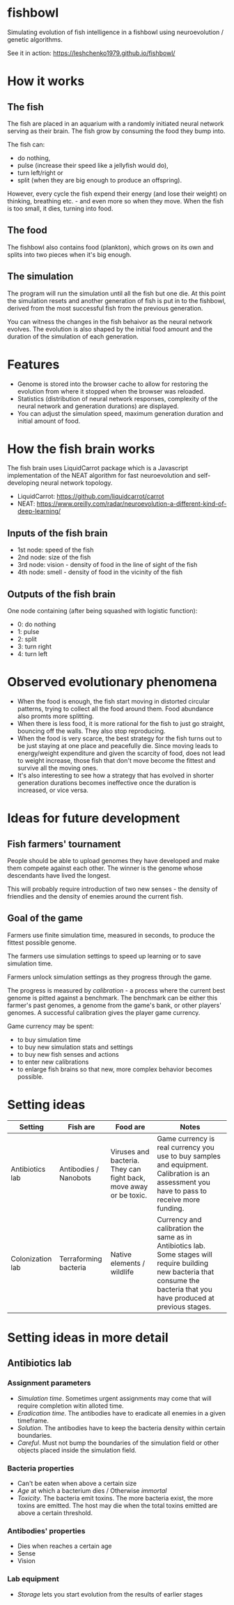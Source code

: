 # fishbowl
Simulating evolution of fish intelligence in a fishbowl using neuroevolution / genetic algorithms.

See it in action: https://leshchenko1979.github.io/fishbowl/

# How it works

## The fish
The fish are placed in an aquarium with a randomly initiated neural network serving as their brain. The fish grow by consuming the food they bump into. 

The fish can:
- do nothing, 
- pulse (increase their speed like a jellyfish would do), 
- turn left/right or 
- split (when they are big enough to produce an offspring). 

However, every cycle the fish expend their energy (and lose their weight) on thinking, breathing etc. - and even more so when they move. When the fish is too small, it dies, turning into food.

## The food

The fishbowl also contains food (plankton), which grows on its own and splits into two pieces when it's big enough.

## The simulation

The program will run the simulation until all the fish but one die. At this point the simulation resets and another generation of fish is put in to the fishbowl, derived from the most successful fish from the previous generation.

You can witness the changes in the fish behaivor as the neural network evolves. The evolution is also shaped by the initial food amount and the duration of the simulation of each generation.

# Features

- Genome is stored into the browser cache to allow for restoring the evolution from where it stopped when the browser was reloaded.
- Statistics (distribution of neural network responses, complexity of the neural network and generation durations) are displayed.
- You can adjust the simulation speed, maximum generation duration and initial amount of food.

# How the fish brain works

The fish brain uses LiquidCarrot package which is a Javascript implementation of the NEAT algorithm for fast neuroevolution and self-developing neural network topology.

- LiquidCarrot: https://github.com/liquidcarrot/carrot
- NEAT: https://www.oreilly.com/radar/neuroevolution-a-different-kind-of-deep-learning/

## Inputs of the fish brain
- 1st node: speed of the fish
- 2nd node: size of the fish
- 3rd node: vision - density of food in the line of sight of the fish
- 4th node: smell - density of food in the vicinity of the fish

## Outputs of the fish brain
One node containing (after being squashed with logistic function):
- 0: do nothing
- 1: pulse
- 2: split
- 3: turn right
- 4: turn left

# Observed evolutionary phenomena
- When the food is enough, the fish start moving in distorted circular patterns, trying to collect all the food around them. Food abundance also promts more splitting.
- When there is less food, it is more rational for the fish to just go straight, bouncing off the walls. They also stop reproducing.
- When the food is very scarce, the best strategy for the fish turns out to be just staying at one place and peacefully die. Since moving leads to energy/weight expenditure and given the scarcity of food, does not lead to weight increase, those fish that don't move become the fittest and survive all the moving ones.
- It's also interesting to see how a strategy that has evolved in shorter generation durations becomes ineffective once the duration is increased, or vice versa.

# Ideas for future development 

## Fish farmers' tournament 

People should be able to upload genomes they have developed and make them compete against each other. The winner is the genome whose descendants have lived the longest. 

This will probably require introduction of two new senses - the density of friendlies and the density of enemies around the current fish. 

## Goal of the game
Farmers use finite simulation time, measured in seconds, to produce the fittest possible genome.

The farmers use simulation settings to speed up learning or to save simulation time. 

Farmers unlock simulation settings as they progress through the game. 

The progress is measured by *calibration* - a process where the current best genome is pitted against a benchmark. The benchmark can be either this farmer's past genomes, a genome from the game's bank, or other players' genomes. A successful calibration gives the player game currency. 

Game currency may be spent:
- to buy simulation time
- to buy new simulation stats and settings
- to buy new fish senses and actions
- to enter new calibrations
- to enlarge fish brains so that new, more complex behavior becomes possible. 

# Setting ideas
Setting |Fish are|Food are|Notes
---|---|---|---
Antibiotics lab|Antibodies / Nanobots|Viruses and bacteria. They can fight back, move away or be toxic. |Game currency is real currency you use to buy samples and equipment. Calibration is an assessment you have to pass to receive more funding. 
Colonization lab|Terraforming bacteria|Native elements / wildlife|Currency and calibration the same as in Antibiotics lab. Some stages will require building new bacteria that consume the bacteria that you have produced at previous stages. 

# Setting ideas in more detail
## Antibiotics lab
### Assignment parameters
- *Simulation time*. Sometimes urgent assignments may come that will require completion witin alloted time.
- *Eradication time*. The antibodies have to eradicate all enemies in a given timeframe.
- *Solution*. The antibodies have to keep the bacteria density within certain boundaries. 
- *Careful*. Must not bump the boundaries of the simulation field or other objects placed inside the simulation field. 

### Bacteria properties
- Can't be eaten when above a certain size
- *Age* at which a bacterium dies / Otherwise *immortal*
- *Toxicity*. The bacteria emit toxins. The more bacteria exist, the more toxins are emitted. The host may die when the total toxins emitted are above a certain threshold. 

### Antibodies' properties
- Dies when reaches a certain age
- Sense
- Vision

### Lab equipment
- *Storage* lets you start evolution from the results of earlier stages